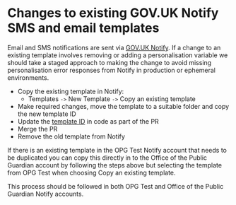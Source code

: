 # Changes to existing GOV.UK Notify SMS and email templates

Email and SMS notifications are sent via [GOV.UK Notify](https://www.notifications.service.gov.uk). If a change to an existing template involves removing or adding a personalisation variable we should take a staged approach to making the change to avoid missing personalisation error responses from Notify in production or ephemeral environments.

- Copy the existing template in Notify:
  - Templates `->` New Template `->` Copy an existing template
- Make required changes, move the template to a suitable folder and copy the new template ID
- Update the [template ID](../../internal/notify/client.go) in code as part of the PR
- Merge the PR
- Remove the old template from Notify

If there is an existing template in the OPG Test Notify account that needs to be duplicated you can copy this directly in to the Office of the Public Guardian account by following the steps above but selecting the template from OPG Test when choosing Copy an existing template.

This process should be followed in both OPG Test and Office of the Public Guardian Notify accounts.

